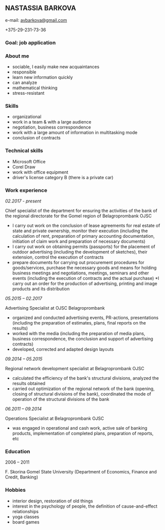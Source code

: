 ## **NASTASSIA BARKOVA**
e-mail: avbarkova@gmail.com

+375-29-231-73-36

### **Goal:** job application

### **About me**
* sociable, I easily make new acquaintances
* responsible
* learn new information quickly
* can analyze
* mathematical thinking
* stress-resistant

### **Skills**
* organizational
* work in a team & with a large audience
* negotiation, business correspondence
* work with a large amount of information in multitasking mode
* conclusion of contracts

### **Technical skills**
* Microsoft Office
* Corel Draw
* work with office equipment
* driver's license category B (there is a private car)

### **Work experience**
_02.2017 - present_

Chief specialist of the department for ensuring the activities of the bank of the regional directorate for the Gomel region of Belagroprombank OJSC

*  I carry out work on the conclusion of lease agreements for real estate of state and private ownership, monitor their execution (including the calculation of rent, preparation of primary accounting documentation, initiation of claim work and preparation of necessary documents)
* I carry out work on obtaining permits (passports) for the placement of outdoor advertising (including the development of sketches), their extension, control the execution of contracts
* prepare documents for carrying out procurement procedures for goods/services, purchase the necessary goods and means for holding business meetings and negotiations, meetings, seminars and other events (including the execution of contracts and the actual purchase)
*I carry out an order for the production of advertising, printing and image products and its distribution

_05.2015 – 02.2017_

 Advertising Specialist at OJSC Belagroprombank
 
 * organized and conducted advertising events, PR-actions, presentations (including the preparation of estimates, plans, final reports on the results)
 * worked with the media (including the preparation of media plans, business correspondence, the conclusion and support of advertising contracts)
 * developed, corrected and adapted design layouts

 _09.2014 – 05.2015_

 Regional network development specialist at Belagroprombank OJSC

 * calculated the efficiency of the bank's structural divisions, analyzed the results obtained
 * carried out optimization of the regional network of the bank (opening, closing of structural divisions of the bank), coordinated the mode of operation of the structural divisions of the bank

 _06.2011 – 09.2014_

 Operations Specialist at Belagroprombank OJSC

 * was engaged in operational and cash work, active sale of banking products, implementation of completed plans, preparation of reports, etc

### **Education**

 2006 – 2011

 F. Skorina Gomel State University (Department of Economics, Finance and Credit, Banking)
 
 ### **Hobbies**

 * interior design, restoration of old things
 * interest in the psychology of people, the definition of cause-and-effect relationships
 * yoga classes
 * board games

